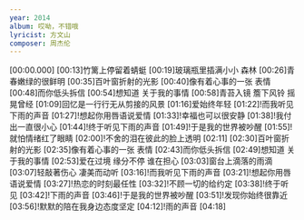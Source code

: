 ```yaml
---
year: 2014
album: 哎呦，不错哦
lyricist: 方文山
composer: 周杰伦
---
```

[00:00.000]
[00:13]竹篱上停留着蜻蜓
[00:19]玻璃瓶里插满小小 森林
[00:26]青春嫩绿的很鲜明
[00:35]百叶窗折射的光影
[00:40]像有着心事的一张 表情
[00:48]而你低头拆信
[00:54]想知道 关于我的事情
[00:58]青苔入镜 簷下风铃 摇晃曾经
[01:09]回忆是一行行无从剪接的风景
[01:16]爱始终年轻
[01:22]!而我听见下雨的声音
[01:27]!想起你用唇语说爱情
[01:33]!幸福也可以很安静
[01:38]!我付出一直很小心
[01:44]!终于听见下雨的声音
[01:49]!于是我的世界被吵醒
[01:55]!就怕情绪红了眼睛
[02:00]!不舍的泪在彼此的脸上透明
[02:11]
[02:30]百叶窗折射的光影
[02:35]像有着心事的一张 表情
[02:43]而你低头拆信
[02:49]想知道 关于我的事情
[02:53]爱在过境 缘分不停 谁在担心
[03:03]窗台上滴落的雨滴
[03:07]轻敲著伤心 凄美而动听
[03:16]!而我听见下雨的声音
[03:21]!想起你用唇语说爱情
[03:27]!热恋的时刻最任性
[03:32]!不顾一切的给约定
[03:38]!终于听见
[03:42]!下雨的声音
[03:46]!于是我的世界被吵醒
[03:51]!发现你始终很靠近
[03:56]!默默的陪在我身边态度坚定
[04:12]!雨的声音
[04:18]
